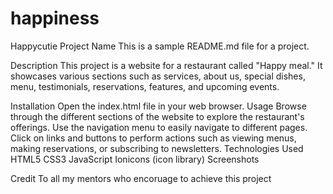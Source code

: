 # happiness
Happycutie
Project Name
This is a sample README.md file for a project.

Description
This project is a website for a restaurant called "Happy meal." It showcases various sections such as services, about us, special dishes, menu, testimonials, reservations, features, and upcoming events.

Installation
Open the index.html file in your web browser.
Usage
Browse through the different sections of the website to explore the restaurant's offerings.
Use the navigation menu to easily navigate to different pages.
Click on links and buttons to perform actions such as viewing menus, making reservations, or subscribing to newsletters.
Technologies Used
HTML5
CSS3
JavaScript
Ionicons (icon library)
Screenshots

Credit
To all my mentors who encoruage to achieve this project 
